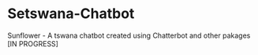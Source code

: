 # Setswana-Chatbot
Sunflower - A tswana chatbot created using Chatterbot and other pakages [IN PROGRESS]

